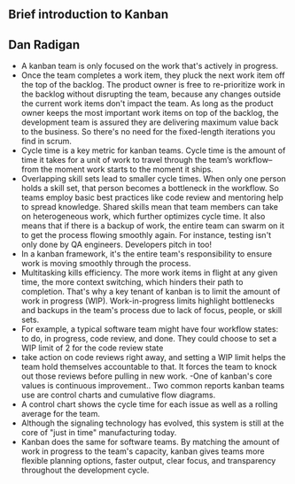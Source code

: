 ## Brief introduction to Kanban
## Dan Radigan
- A kanban team is only focused on the work that's actively in progress. 
- Once the team completes a work item, they pluck the next work item off the top of the backlog. The product owner is free to re-prioritize work in the backlog without disrupting the team, because any changes outside the current work items don't impact the team. As long as the product owner keeps the most important work items on top of the backlog, the development team is assured they are delivering maximum value back to the business. So there's no need for the fixed-length iterations you find in scrum. 
- Cycle time is a key metric for kanban teams. Cycle time is the amount of time it takes for a unit of work to travel through the team’s workflow–from the moment work starts to the moment it ships. 
- Overlapping skill sets lead to smaller cycle times. When only one person holds a skill set, that person becomes a bottleneck in the workflow. So teams employ basic best practices like code review and mentoring help to spread knowledge. Shared skills mean that team members can take on heterogeneous work, which further optimizes cycle time. It also means that if there is a backup of work, the entire team can swarm on it to get the process flowing smoothly again. For instance, testing isn't only done by QA engineers. Developers pitch in too!
- In a kanban framework, it's the entire team's responsibility to ensure work is moving smoothly through the process. 
- Multitasking kills efficiency. The more work items in flight at any given time, the more context switching, which hinders their path to completion. That's why a key tenant of kanban is to limit the amount of work in progress (WIP). Work-in-progress limits highlight bottlenecks and backups in the team's process due to lack of focus, people, or skill sets.
- For example, a typical software team might have four workflow states: to do, in progress, code review, and done. They could choose to set a WIP limit of 2 for the code review state
-  take action on code reviews right away, and setting a WIP limit helps the team hold themselves accountable to that. It forces the team to knock out those reviews before pulling in new work. 
-One of kanban's core values is continuous improvement.. Two common reports kanban teams use are control charts and cumulative flow diagrams.
- A control chart shows the cycle time for each issue as well as a rolling average for the team. 
- Although the signaling technology has evolved, this system is still at the core of "just in time" manufacturing today.
- Kanban does the same for software teams. By matching the amount of work in progress to the team's capacity, kanban gives teams more flexible planning options, faster output, clear focus, and transparency throughout the development cycle. 